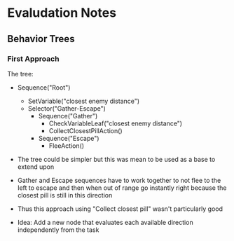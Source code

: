 # Evaludation Notes

## Behavior Trees

### First Approach

The tree:

- Sequence("Root")
  - SetVariable("closest enemy distance")
  - Selector("Gather-Escape")
    - Sequence("Gather")
      - CheckVariableLeaf("closest enemy distance")
      - CollectClosestPillAction()
    - Sequence("Escape")
      - FleeAction()

- The tree could be simpler but this was mean to be used as a base to extend upon
- Gather and Escape sequences have to work together to not flee to the left to escape and then when out of range go instantly right because the closest pill is still in this direction
- Thus this approach using "Collect closest pill" wasn't particularly good
- Idea: Add a new node that evaluates each available direction independently from the task